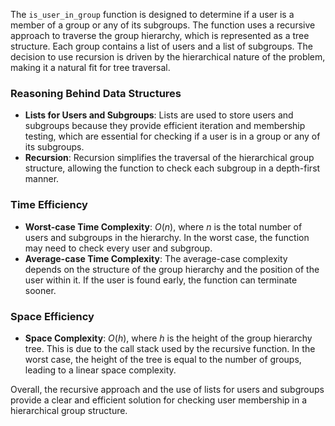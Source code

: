 The `is_user_in_group` function is designed to determine if a user is a member of a group or any of its subgroups. The function uses a recursive approach to traverse the group hierarchy, which is represented as a tree structure. Each group contains a list of users and a list of subgroups. The decision to use recursion is driven by the hierarchical nature of the problem, making it a natural fit for tree traversal.

### Reasoning Behind Data Structures
- **Lists for Users and Subgroups**: Lists are used to store users and subgroups because they provide efficient iteration and membership testing, which are essential for checking if a user is in a group or any of its subgroups.
- **Recursion**: Recursion simplifies the traversal of the hierarchical group structure, allowing the function to check each subgroup in a depth-first manner.

### Time Efficiency
- **Worst-case Time Complexity**: $O(n)$, where $n$ is the total number of users and subgroups in the hierarchy. In the worst case, the function may need to check every user and subgroup.
- **Average-case Time Complexity**: The average-case complexity depends on the structure of the group hierarchy and the position of the user within it. If the user is found early, the function can terminate sooner.

### Space Efficiency
- **Space Complexity**: $O(h)$, where $h$ is the height of the group hierarchy tree. This is due to the call stack used by the recursive function. In the worst case, the height of the tree is equal to the number of groups, leading to a linear space complexity.

Overall, the recursive approach and the use of lists for users and subgroups provide a clear and efficient solution for checking user membership in a hierarchical group structure.